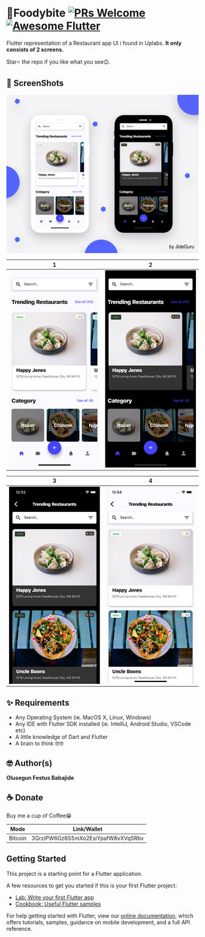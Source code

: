 # 🍔Foodybite [![PRs Welcome](https://img.shields.io/badge/PRs-welcome-brightgreen.svg?style=flat-square)](http://makeapullrequest.com) <a href="https://github.com/Solido/awesome-flutter"><img alt="Awesome Flutter" src="https://img.shields.io/badge/Awesome-Flutter-blue.svg?longCache=true&style=flat-square" /></a>

Flutter representation of a Restaurant app UI i found in Uplabs. 
**It only consists of 2 screens.**

Star⭐ the repo if you like what you see😉.



## 📸 ScreenShots

<img src="ss/1.png"/>

| 1 | 2|
|------|-------|
|<img src="ss/2.png" width="400">|<img src="ss/3.png" width="400">|

| 3 | 4|
|------|-------|
|<img src="ss/4.png" width="400">|<img src="ss/5.png" width="400">|



## ✨ Requirements
* Any Operating System (ie. MacOS X, Linux, Windows)
* Any IDE with Flutter SDK installed (ie. IntelliJ, Android Studio, VSCode etc)
* A little knowledge of Dart and Flutter
* A brain to think 🤓🤓

## 🤓 Author(s)
**Olusegun Festus Babajide**

## ☕️  Donate

Buy me a cup of Coffee😁

| Mode | Link/Wallet|
| ------| ------------|
| Bitcoin | 3GrziPW6Gz6S5mXo2EsiYpafW8vXVq5Rbv|

## Getting Started

This project is a starting point for a Flutter application.

A few resources to get you started if this is your first Flutter project:

- [Lab: Write your first Flutter app](https://flutter.io/docs/get-started/codelab)
- [Cookbook: Useful Flutter samples](https://flutter.io/docs/cookbook)

For help getting started with Flutter, view our 
[online documentation](https://flutter.io/docs), which offers tutorials, 
samples, guidance on mobile development, and a full API reference.
